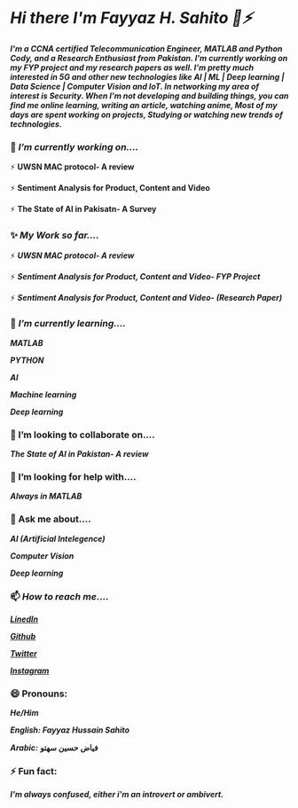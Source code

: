 # ***Hi there I'm Fayyaz H. Sahito 👋⚡***
***I'm a CCNA certified Telecommunication Engineer, MATLAB and Python Cody, and a Research Enthusiast from Pakistan. I'm currently working on my FYP project and my research papers as well. I'm pretty much interested in 5G and other new technologies like AI | ML | Deep learning | Data Science | Computer Vision and IoT. In networking my area of interest is Security. When I'm not developing and building things, you can find me online learning, writing an article, watching anime, Most of my days are spent working on projects, Studying or watching new trends of technologies.*** 






### 🔭 ***I’m currently working on....*** 

⚡ **UWSN MAC protocol- A review**

⚡ **Sentiment Analysis for Product, Content and Video**

⚡ **The State of AI in Pakisatn- A Survey**



### ✨ ***My Work so far....*** 

⚡ ***UWSN MAC protocol- A review***

⚡ ***Sentiment Analysis for Product, Content and Video- FYP Project***

⚡ ***Sentiment Analysis for Product, Content and Video- (Research Paper)***



### 🌱 ***I’m currently learning....*** 

***MATLAB***

***PYTHON***

***AI***

***Machine learning***

***Deep learning***





### 👯 I’m looking to collaborate on....

***The State of AI in Pakistan- A review***





### 🤔 I’m looking for help with.... 
                                  
***Always in MATLAB***






### 💬 Ask me about....

***AI (Artificial Intelegence)***

***Computer Vision***

***Deep learning***



### 📫 ***How to reach me***....

***[LinedIn](https://www.linkedin.com/in/fayyaz-hussain-sahito)***

***[Github](https://github.com/engrfayyazhussainsahito)***

***[Twitter](https://twitter.com/fhs_says_)***

***[Instagram](https://www.instagram.com/thefayyazhussainsahito/)***





### 😄 Pronouns: 

***He/Him***
                    
ٖ***English: Fayyaz Hussain Sahito*** 

***Arabic:*** **فیاض حسین سھتو**
                    




### ⚡ Fun fact: 

***I'm always confused, either i'm an introvert or ambivert.***  

<!--
**FayyazHussainsahito28/fayyazhussainsahito28** is a ✨ _special_ ✨ repository because its `README.md` (this file) appears on your GitHub profile.




